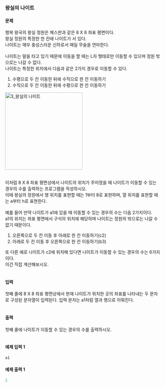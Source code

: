 ### 왕실의 나이트  

#### 문제
행복 왕국의 왕실 정원은 체스판과 같은 8 X 8 좌표 평면이다.  
왕실 정원의 특정한 한 칸에 나이트가 서 있다.  
나이트는 매우 충성스러운 신하로서 매일 무술을 연마한다.<br/><br/>
나이트는 말을 타고 있기 때문에 이동을 할 때는 L자 형태로만 이동할 수 있으며 정원 밖으로는 나갈 수 없다.  
나이트는 특정한 위치에서 다음과 같은 2가지 경우로 이동할 수 있다.  
1. 수평으로 두 칸 이동한 뒤에 수직으로 한 칸 이동하기
2. 수직으로 두 칸 이동한 뒤에 수평으로 한 칸 이동하기

<img width="250" alt="3_왕실의 나이트" src="https://github.com/CHUrururu/CodingTest/assets/147632493/3c7874c5-c856-42d0-84d3-725a93b67abd"><br/><br/>

이처럼 8 X 8 좌표 평면상에서 나이트의 위치가 주어졌을 때 나이트가 이동할 수 있는 경우의 수를 출력하는 프로그램을 작성하시오.  
이때 왕실의 정원에서 행 위치를 표현할 때는 1부터 8로 표현하며, 열 위치를 표현할 때는  a부터 h로 표현한다.<br/><br/>
예를 들어 만약 나이트가 a1에 있을 때 이동할 수 있는 경우의 수는 다음 2가지이다.  
a1의 위치는 좌표 평면에서 구석의 위치에 해당하며 나이트는 정원의 밖으로는 나갈 수 없기 때문이다.  
1. 오른쪽으로 두 칸 이동 후 아래로 한 칸 이동하기(c2)
2. 아래로 두 칸 이동 후 오른쪽으로 한 칸 이동하기(b3)

또 다른 예로 나이트가 c2에 위치해 있다면 나이트가 이동할 수 있는 경우의 수는 6가지이다.  
이건 직접 계산해보시오.<br/><br/>

#### 입력
첫째 줄에 8 X 8 좌표 평면상에서 현재 나이트가 위치한 곳의 좌표를 나타내는 두 문자로 구성된 문자열이 입력된다. 입력 문자는 a1처럼 열과 행으로 이뤄진다.<br/><br/>

#### 출력
첫째 줄에 나이트가 이동할 수 있는 경우의 수를 출력하시오.<br/><br/>

#### 예제 입력 1
```python
a1
```

#### 예제 출력 1
```python
2
```
